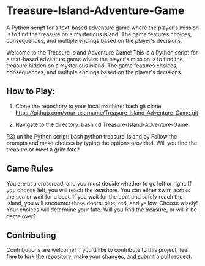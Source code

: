 # Treasure-Island-Adventure-Game
A Python script for a text-based adventure game where the player's mission is to find the treasure on a mysterious island. The game features choices, consequences, and multiple endings based on the player's decisions.

Welcome to the Treasure Island Adventure Game! This is a Python script for a text-based adventure game where the player's mission is to find the treasure hidden on a mysterious island. The game features choices, consequences, and multiple endings based on the player's decisions.

## How to Play:

1) Clone the repository to your local machine:
bash
git clone https://github.com/your-username/Treasure-Island-Adventure-Game.git

2) Navigate to the directory:
bash
cd Treasure-Island-Adventure-Game

R3) un the Python script:
bash
python treasure_island.py
Follow the prompts and make choices by typing the options provided. Will you find the treasure or meet a grim fate?

##  Game Rules
You are at a crossroad, and you must decide whether to go left or right.
If you choose left, you will reach the seashore. You can either swim across the sea or wait for a boat.
If you wait for the boat and safely reach the island, you will encounter three doors: blue, red, and yellow. Choose wisely!
Your choices will determine your fate. Will you find the treasure, or will it be game over?

## Contributing
Contributions are welcome! If you'd like to contribute to this project, feel free to fork the repository, make your changes, and submit a pull request.
